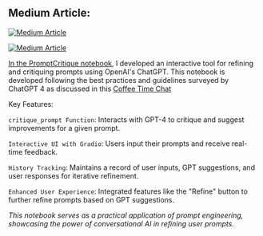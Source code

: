 
## Medium Article: 

<a target="_blank" href="https://github-readme-medium-recent-article.vercel.app/medium/@sidsanc4998/1"><img src="https://github-readme-medium-recent-article.vercel.app/medium/@sidsanc4998/4" alt="Medium Article">

<a target="_blank" href="https://github-readme-medium-recent-article.vercel.app/medium/@sidsanc4998/2"><img src="https://github-readme-medium-recent-article.vercel.app/medium/@sidsanc4998/2" alt="Medium Article">
<!-- https://medium.com/@sidsanc4998/crafting-the-catalyst-a-deep-dive-into-prompt-engineering-134858612107-->

In the [PromptCritique notebook](https://colab.research.google.com/github/sidsanc/CMPE297-SpecialTopics/blob/main/Assignment2/Prompt%20Engineering/PromptCritique.ipynb), I developed an interactive tool for refining and critiquing prompts using OpenAI's ChatGPT. This notebook is developed following the best practices and guidelines surveyed by ChatGPT 4 as discussed in this [Coffee Time Chat](https://chat.openai.com/share/a85bd35d-9fa4-4b9f-a505-75a9e04665c1)

Key Features:

`critique_prompt Function`: Interacts with GPT-4 to critique and suggest improvements for a given prompt.

`Interactive UI with Gradio`: Users input their prompts and receive real-time feedback.

`History Tracking`: Maintains a record of user inputs, GPT suggestions, and user responses for iterative refinement.

`Enhanced User Experience`: Integrated features like the "Refine" button to further refine prompts based on GPT suggestions.

_This notebook serves as a practical application of prompt engineering, showcasing the power of conversational AI in refining user prompts._
